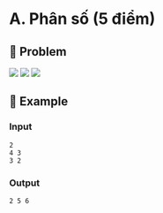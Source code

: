 # A. Phân số (5 điểm)

## 📖 Problem

![](https://espresso.codeforces.com/55fd40eb74a6e53b8b8d54475dc4f037282ee1be.png)
![](https://espresso.codeforces.com/8a7fbb344fb4fc4dc3fae8853317adcd0fea880a.png)
![](https://espresso.codeforces.com/0f44cd335dc0822faebd5498259f6171a139c9f5.png)


## 🧠 Example

### Input

```text
2
4 3
3 2
```

### Output

```text
2 5 6
```


